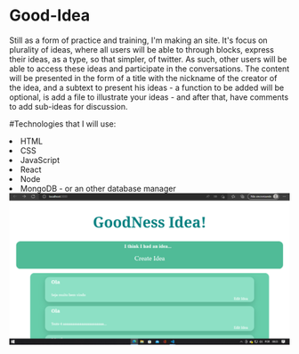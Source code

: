 # Good-Idea

Still as a form of practice and training, I'm making an site. It's focus on plurality of ideas, where all users will be able to through blocks, express their ideas,
as a type, so that simpler, of twitter. As such, other users will be able to access these ideas and participate in the conversations.
The content will be presented in the form of a title with the nickname of the creator of the idea, and a subtext to present his ideas - a function to be added will be optional, is add a file to illustrate your ideas - and after that, have comments to add sub-ideas for discussion.

#Technologies that I will use: <br>
<li>HTML</li>
<li>CSS</li>
<li>JavaScript</li>
<li>React</li>
<li>Node</li>
<li>MongoDB - or an other database manager</li>
<img src="./src/components/assets/main-screen.png">
